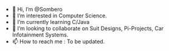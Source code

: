 - 👋 Hi, I’m @Sombero
- 👀 I’m interested in Computer Science.
- 🌱 I’m currently learning C/Java
- 💞️ I’m looking to collaborate on Suit Designs, Pi-Projects, Car Infotainment Systems.
- 📫 How to reach me : To be updated.

<!---
Sombero/Sombero is a ✨ special ✨ repository because its `README.md` (this file) appears on your GitHub profile.
You can click the Preview link to take a look at your changes.
--->
